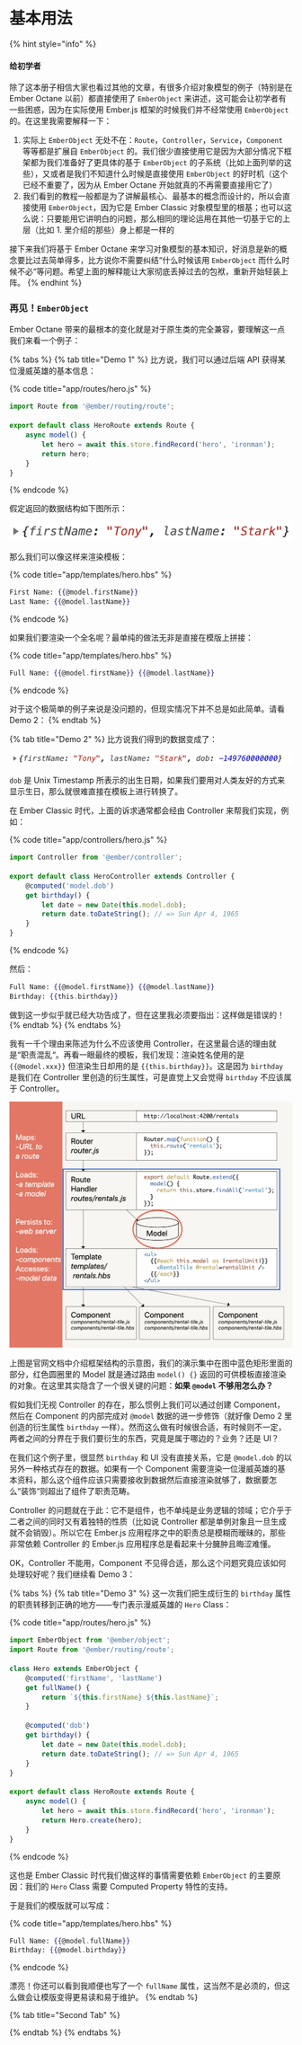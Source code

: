 # 基本用法

{% hint style="info" %}
#### 给初学者

除了这本册子相信大家也看过其他的文章，有很多介绍对象模型的例子（特别是在 Ember Octane 以前）都直接使用了 `EmberObject` 来讲述，这可能会让初学者有一些困惑，因为在实际使用 Ember.js 框架的时候我们并不经常使用 `EmberObject` 的。在这里我需要解释一下：

1. 实际上 `EmberObject` 无处不在：`Route`，`Controller`，`Service`，`Component` 等等都是扩展自 `EmberObject` 的。我们很少直接使用它是因为大部分情况下框架都为我们准备好了更具体的基于 `EmberObject` 的子系统（比如上面列举的这些），又或者是我们不知道什么时候是直接使用 `EmberObject` 的好时机（这个已经不重要了，因为从 Ember Octane 开始就真的不再需要直接用它了）
2. 我们看到的教程一般都是为了讲解最核心、最基本的概念而设计的，所以会直接使用 `EmberObject`，因为它是 Ember Classic 对象模型里的根基；也可以这么说：只要能用它讲明白的问题，那么相同的理论运用在其他一切基于它的上层（比如 1. 里介绍的那些）身上都是一样的

接下来我们将基于 Ember Octane 来学习对象模型的基本知识，好消息是新的概念要比过去简单得多，比方说你不需要纠结“什么时候该用 `EmberObject` 而什么时候不必“等问题。希望上面的解释能让大家彻底丢掉过去的包袱，重新开始轻装上阵。
{% endhint %}

### 再见！`EmberObject` <a id="farewell-emberobject"></a>

Ember Octane 带来的最根本的变化就是对于原生类的完全兼容，要理解这一点我们来看一个例子：

{% tabs %}
{% tab title="Demo 1" %}
比方说，我们可以通过后端 API 获得某位漫威英雄的基本信息：

{% code title="app/routes/hero.js" %}
```javascript
import Route from '@ember/routing/route';

export default class HeroRoute extends Route {
    async model() {
        let hero = await this.store.findRecord('hero', 'ironman');
        return hero;
    }
}
```
{% endcode %}

假定返回的数据结构如下图所示：

![](../../.gitbook/assets/image.png)

那么我们可以像这样来渲染模板：

{% code title="app/templates/hero.hbs" %}
```handlebars
First Name: {{@model.firstName}}
Last Name: {{@model.lastName}}
```
{% endcode %}

如果我们要渲染一个全名呢？最单纯的做法无非是直接在模版上拼接：

{% code title="app/templates/hero.hbs" %}
```handlebars
Full Name: {{@model.firstName}} {{@model.lastName}}
```
{% endcode %}

对于这个极简单的例子来说是没问题的，但现实情况下并不总是如此简单。请看 Demo 2：
{% endtab %}

{% tab title="Demo 2" %}
比方说我们得到的数据变成了：

![](../../.gitbook/assets/image%20%281%29.png)

`dob` 是 Unix Timestamp 所表示的出生日期，如果我们要用对人类友好的方式来显示生日，那么就很难直接在模板上进行转换了。

在 Ember Classic 时代，上面的诉求通常都会经由 Controller 来帮我们实现，例如：

{% code title="app/controllers/hero.js" %}
```javascript
import Controller from '@ember/controller';

export default class HeroController extends Controller {
    @computed('model.dob')
    get birthday() {
        let date = new Date(this.model.dob);
        return date.toDateString(); // => Sun Apr 4, 1965
    }
}
```
{% endcode %}

然后：

```handlebars
Full Name: {{@model.firstName}} {{@model.lastName}}
Birthday: {{this.birthday}}
```

做到这一步似乎就已经大功告成了，但在这里我必须要指出：这样做是错误的！
{% endtab %}
{% endtabs %}

我有一千个理由来陈述为什么不应该使用 Controller，在这里最合适的理由就是“职责混乱“。再看一眼最终的模板，我们发现：渲染姓名使用的是 `{{@model.xxx}}` 但渲染生日却用的是 `{{this.birthday}}`。这是因为 `birthday` 是我们在 Controller 里创造的衍生属性，可是直觉上又会觉得 `birthday` 不应该属于 Controller。

![Ember.js &#x5E94;&#x7528;&#x7A0B;&#x5E8F;&#x7684;&#x7ED3;&#x6784;&#x56FE;&#xFF08;&#x90E8;&#x5206;&#x6807;&#x6CE8;&#xFF09;](../../.gitbook/assets/jie-ping-20200130-shang-wu-10.45.50.png)

上图是官网文档中介绍框架结构的示意图，我们的演示集中在图中蓝色矩形里面的部分，红色圆圈里的 Model 就是通过路由 `model() {}` 返回的可供模板直接渲染的对象。在这里其实隐含了一个很关键的问题：**如果 `@model` 不够用怎么办？**

假如我们无视 Controller 的存在，那么惯例上我们可以通过创建 Component，然后在 Component 的内部完成对 `@model` 数据的进一步修饰（就好像 Demo 2 里创造的衍生属性 `birthday` 一样）。然而这么做有时候很合适，有时候则不一定，两者之间的分界在于我们要衍生的东西，究竟是属于哪边的？业务？还是 UI？

在我们这个例子里，很显然 `birthday` 和 UI 没有直接关系，它是 `@model.dob` 的以另外一种格式存在的数据。如果有一个 Component 需要渲染一位漫威英雄的基本资料，那么这个组件应该只需要接收到数据然后直接渲染就够了，数据要怎么“装饰“则超出了组件了职责范畴。

Controller 的问题就在于此：它不是组件，也不单纯是业务逻辑的领域；它介乎于二者之间的同时又有着独特的性质（比如说 Controller 都是单例对象且一旦生成就不会销毁）。所以它在 Ember.js 应用程序之中的职责总是模糊而暧昧的，那些非常依赖 Controller 的 Ember.js 应用程序总是看起来十分臃肿且晦涩难懂。

OK，Controller 不能用，Component 不见得合适，那么这个问题究竟应该如何处理较好呢？我们继续看 Demo 3：

{% tabs %}
{% tab title="Demo 3" %}
这一次我们把生成衍生的 `birthday` 属性的职责转移到正确的地方——专门表示漫威英雄的 `Hero` Class：

{% code title="app/routes/hero.js" %}
```javascript
import EmberObject from '@ember/object';
import Route from '@ember/routing/route';

class Hero extends EmberObject {
    @computed('firstName', 'lastName')
    get fullName() {
        return `${this.firstName} ${this.lastName}`;
    }

    @computed('dob')
    get birthday() {
        let date = new Date(this.model.dob);
        return date.toDateString(); // => Sun Apr 4, 1965
    }
}

export default class HeroRoute extends Route {
    async model() {
        let hero = await this.store.findRecord('hero', 'ironman');
        return Hero.create(hero);
    }
}
```
{% endcode %}

这也是 Ember Classic 时代我们做这样的事情需要依赖 `EmberObject` 的主要原因：我们的 `Hero` Class 需要 Computed Property 特性的支持。

于是我们的模版就可以写成：

{% code title="app/templates/hero.hbs" %}
```handlebars
Full Name: {{@model.fullName}}
Birthday: {{@model.birthday}}
```
{% endcode %}

漂亮！你还可以看到我顺便也写了一个 `fullName` 属性，这当然不是必须的，但这么做会让模版变得更易读和易于维护。
{% endtab %}

{% tab title="Second Tab" %}

{% endtab %}
{% endtabs %}
